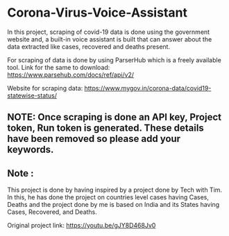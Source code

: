 # Corona-Virus-Voice-Assistant

In this project, scraping of covid-19 data is done using the government website and, a built-in voice assistant is built that can answer about the data extracted like cases, recovered and deaths present.

For scraping of data is done by using ParserHub which is a freely available tool. 
Link for the same to download: https://www.parsehub.com/docs/ref/api/v2/

Website for scraping data: https://www.mygov.in/corona-data/covid19-statewise-status/ 

## NOTE: Once scraping is done an API key, Project token, Run token is generated. These details have been removed so please add your keywords.

## Note : 
This project is done by having inspired by a project done by Tech with Tim. In this, he has done the project on countries level cases having Cases, Deaths  and 
the project done by me is based on India and its States having Cases, Recovered, and Deaths.

Original project link: https://youtu.be/gJY8D468Jv0
